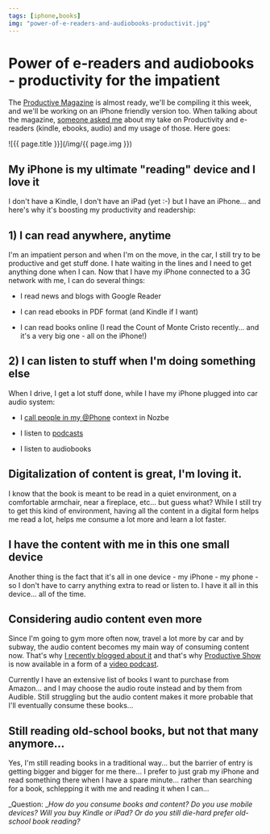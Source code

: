 ```yaml
---
tags: [iphone,books]
img: "power-of-e-readers-and-audiobooks-productivit.jpg"
---
```


# Power of e-readers and audiobooks - productivity for the impatient

The [Productive Magazine](http://productivemagazine.com) is almost ready, we'll be compiling it this week, and we'll be working on an iPhone friendly version too. When talking about the magazine, [someone asked me](http://michaelnozbe.com/getting-the-productive-magazine-ready-finally) about my take on Productivity and e-readers (kindle, ebooks, audio) and my usage of those. Here goes:

<!--More-->

![{{ page.title }}](/img/{{ page.img }})

## My iPhone is my ultimate "reading" device and I love it

I don't have a Kindle, I don't have an iPad (yet :-) but I have an iPhone... and here's why it's boosting my productivity and readership:

## 1) I can read anywhere, anytime

I'm an impatient person and when I'm on the move, in the car, I still try to be productive and get stuff done. I hate waiting in the lines and I need to get anything done when I can. Now that I have my iPhone connected to a 3G network with me, I can do several things:

- I read news and blogs with Google Reader

- I can read ebooks in PDF format (and Kindle if I want)

- I can read books online (I read the Count of Monte Cristo recently... and it's a very big one - all on the iPhone!)

## 2) I can listen to stuff when I'm doing something else

When I drive, I get a lot stuff done, while I have my iPhone plugged into car audio system:

- I [call people in my @Phone](http://www.productiveshow.com/2008/09/i-phone-people-in-my-car/) context in Nozbe

- I listen to [podcasts](http://michaelnozbe.com/re-discovering-productivity-boosting-podcasti)

- I listen to audiobooks

## Digitalization of content is great, I'm loving it.

I know that the book is meant to be read in a quiet environment, on a comfortable armchair, near a fireplace, etc... but guess what? While I still try to get this kind of environment, having all the content in a digital form helps me read a lot, helps me consume a lot more and learn a lot faster.

## I have the content with me in this one small device

Another thing is the fact that it's all in one device - my iPhone - my phone - so I don't have to carry anything extra to read or listen to. I have it all in this device... all of the time.

## Considering audio content even more

Since I'm going to gym more often now, travel a lot more by car and by subway, the audio content becomes my main way of consuming content now. That's why [I recently blogged about it](http://michaelnozbe.com/re-discovering-productivity-boosting-podcasti) and that's why [Productive Show](http://www.productiveshow.com/) is now available in a form of a [video podcast](http://itunes.apple.com/WebObjects/MZStore.woa/wa/viewPodcast?id=352259932).

Currently I have an extensive list of books I want to purchase from Amazon... and I may choose the audio route instead and by them from Audible. Still struggling but the audio content makes it more probable that I'll eventually consume these books...

## Still reading old-school books, but not that many anymore...

Yes, I'm still reading books in a traditional way... but the barrier of entry is getting bigger and bigger for me there... I prefer to just grab my iPhone and read something there when I have a spare minute... rather than searching for a book, schlepping it with me and reading it when I can... 

_Question: __How do you consume books and content? Do you use mobile devices? Will you buy Kindle or iPad? Or do you still die-hard prefer old-school book reading?_

  



[n]: https://michael.gratis/nozbe
